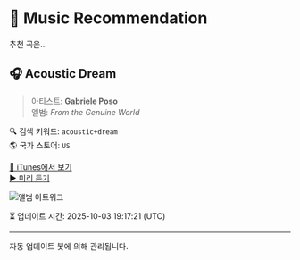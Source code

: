
# 🎵 Music Recommendation

추천 곡은...

## 🎧 Acoustic Dream  
> 아티스트: **Gabriele Poso**  
> 앨범: _From the Genuine World_  

🔍 검색 키워드: `acoustic+dream`  
🌎 국가 스토어: `US`

[🔗 iTunes에서 보기](https://music.apple.com/us/album/acoustic-dream/1783991230?i=1783991231&uo=4)  
[▶️ 미리 듣기](https://audio-ssl.itunes.apple.com/itunes-assets/AudioPreview211/v4/98/0c/57/980c575d-2d56-6066-b901-8839e2a2a9d3/mzaf_12495536789721664756.plus.aac.p.m4a)

![앨범 아트워크](https://is1-ssl.mzstatic.com/image/thumb/Music221/v4/61/af/cd/61afcd0d-d58d-ec08-982d-f560eef4e492/826194176198.png/100x100bb.jpg)

⏳ 업데이트 시간: 2025-10-03 19:17:21 (UTC)

---
자동 업데이트 봇에 의해 관리됩니다.
